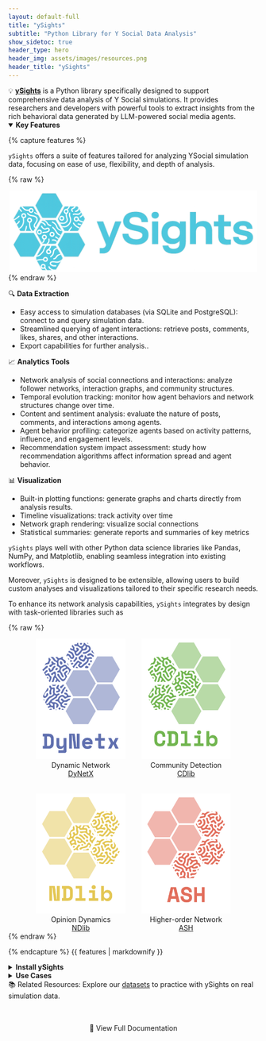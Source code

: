 ```yaml
---
layout: default-full
title: "ySights"
subtitle: "Python Library for Y Social Data Analysis"
show_sidetoc: true
header_type: hero
header_img: assets/images/resources.png
header_title: "ySights"
---
```


<div class="container py-3">
<div class="row">
<div class="col-md-12" markdown="1">

<div class="alert-info-custom">
💡 <strong><a href="https://github.com/YSocialTwin/ysights">ySights</a></strong> is a Python library specifically designed to support comprehensive data analysis of Y Social simulations. It provides researchers and developers with powerful tools to extract insights from the rich behavioral data generated by LLM-powered social media agents.
</div>



<details open>
<summary data-excerpt="Which are the fundamental ideas behind ySights?"><strong>Key Features</strong></summary>

{% capture features %}

`ySights` offers a suite of features tailored for analyzing YSocial simulation data, focusing on ease of use, flexibility, and depth of analysis.

{% raw %}
<div style="display:flex; flex-direction:column; align-items:center; gap:2rem; width:100%; box-sizing:border-box; text-align:center;">
  <div style="display:flex; justify-content:center; flex-wrap:wrap; gap:2rem; width:100%;">
    <div style="max-width:500px; text-align:center;">
      <img src="../assets/images/libs/ysigth.png" style="width:100%; height:auto;">
    </div>
  </div>

</div>
{% endraw %}

🔍 **Data Extraction**
- Easy access to simulation databases (via SQLite and PostgreSQL): connect to and query simulation data.
- Streamlined querying of agent interactions: retrieve posts, comments, likes, shares, and other interactions.
- Export capabilities for further analysis..

📈 **Analytics Tools**
- Network analysis of social connections and interactions: analyze follower networks, interaction graphs, and community structures.
- Temporal evolution tracking: monitor how agent behaviors and network structures change over time.
- Content and sentiment analysis: evaluate the nature of posts, comments, and interactions among agents.
- Agent behavior profiling: categorize agents based on activity patterns, influence, and engagement levels.
- Recommendation system impact assessment: study how recommendation algorithms affect information spread and agent behavior.

📊 **Visualization**
- Built-in plotting functions: generate graphs and charts directly from analysis results.
- Timeline visualizations: track activity over time
- Network graph rendering: visualize social connections
- Statistical summaries: generate reports and summaries of key metrics

`ySights` plays well with other Python data science libraries like Pandas, NumPy, and Matplotlib, enabling seamless integration into existing workflows.

Moreover, `ySights` is designed to be extensible, allowing users to build custom analyses and visualizations tailored to their specific research needs.

To enhance its network analysis capabilities, `ySights` integrates by design with task-oriented libraries such as

{% raw %}
<div style="display:flex; flex-direction:column; align-items:center; gap:2rem; width:100%; box-sizing:border-box; text-align:center;">

  <div style="display:flex; justify-content:center; flex-wrap:wrap; gap:2rem; width:100%;">

<div style="max-width:180px; text-align:center;">
      <img src="../assets/images/libs/DyNetx%20v.png" style="width:100%; height:auto;">
      <div>Dynamic Network<br><a href="https://dynetx.readthedocs.io">DyNetX</a></div>
    </div>
    <div style="max-width:180px; text-align:center;">
      <img src="../assets/images/libs/CDlib%20v.png" style="width:100%; height:auto;">
      <div>Community Detection<br><a href="https://cdlib.readthedocs.io">CDlib</a></div>
    </div>
    <div style="max-width:180px; text-align:center;">
      <img src="../assets/images/libs/NDlib%20v.png" style="width:100%; height:auto;">
      <div>Opinion Dynamics<br><a href="https://ndlib.readthedocs.io">NDlib</a></div>
    </div>
    <div style="max-width:180px; text-align:center;">
      <img src="../assets/images/libs/ASH%20v.png" style="width:100%; height:auto;">
      <div>Higher-order Network<br><a href="https://ash-model.readthedocs.i">ASH</a></div>
    </div>
  </div>

</div>
{% endraw %}

{% endcapture %}
{{ features | markdownify }}

</details>

<details>
<summary data-excerpt="Install the library and load an existing YSocial experiment. "><strong>Install ySights</strong></summary>

{% capture getting_started %}

<div class="alert-warning-custom">
⚠️ <strong>Requirements</strong>: ySights requires Python 3.8+ and is designed to work with YSocial simulation databases.
</div>

`ySights` can be easily installed via pip. Once installed, you can connect it to your existing `YSocial` simulation database (SQLite or PostgreSQL) to start analyzing data.

**Installation:**

```bash
pip install ysights
```

Here is a quick example to get you started with `ySights`. 

**Basic Usage:**

```python
from ysights import YSocialAnalyzer

# Load simulation data
analyzer = YSocialAnalyzer('path/to/database.db') // For PostgreSQL, use connection string

# Get basic statistics
stats = analyzer.get_statistics()

# Analyze network structure
network = analyzer.build_network()

# Visualize activity timeline
analyzer.plot_timeline()
```


For detailed documentation and advanced usage, visit the <a href="https://ysocialtwin.github.io/ysights">`ySights` Documentation</a>.

{% endcapture %}
{{ getting_started | markdownify }}

</details>

<details>
<summary data-excerpt="What can you actually do with ySights?"><strong>Use Cases</strong></summary>

{% capture usecase %}

Whether you're a researcher studying social dynamics or a developer refining Y Social simulations, `ySights` provides the tools you need.

Some common use cases include:

**Research Applications:**
- Study information diffusion patterns: understand how information spreads through agent networks
- Analyze polarization dynamics: track the formation of echo chambers
- Investigate recommendation algorithm effects: assess how different algorithms influence agent behavior
- Examine agent behavior evolution: monitor changes in posting and interaction patterns over time

**Development Support:**
- Debug simulation configurations: identify issues in agent setups
- Validate agent implementations: ensure agents behave as intended
- Monitor simulation health: track key metrics during runs
- Benchmark different scenarios: compare outcomes across various simulation setups

All these use cases are made easier with `ySights` robust data extraction, analysis, and visualization capabilities.
Moreover, `ySights` is extensible, allowing users to build custom analyses tailored to their specific research or development needs.

{% endcapture %}
{{ usecase | markdownify }}

</details>

<div class="alert-info-custom">
📚 Related Resources: Explore our <a href="/resources">datasets</a> to practice with ySights on real simulation data.
</div>

<div style="text-align: center; margin: 2rem 0;">
  <a href="https://ysocialtwin.github.io/ysights" class="cta-primary" style="display: inline-block; padding: 1rem 2rem; text-decoration: none;">
    📖 View Full Documentation
  </a>
</div>


</div>
</div>
</div>
